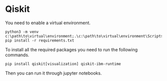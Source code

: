 # Qiskit

You need to enable a virtual environment.

```shell
python3 -m venv c:\path\to\virtual\environment;.\c:\path\to\virtual\environment\Scripts\Activate.ps1; pip install -r requirements.txt
```

To install all the required packages you need to run the following commands.

```shell
pip install qiskit[visualization] qiskit-ibm-runtime
```

Then you can run it through jupyter notebooks.
